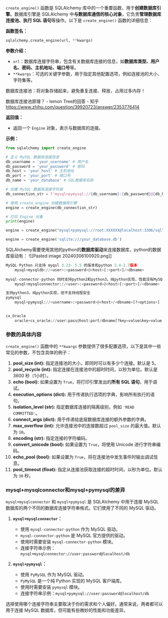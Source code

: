 `create_engine()` 函数是 SQLAlchemy 库中的一个重要函数，用于**创建数据库引擎**。数据库引擎是 SQLAlchemy 中**与数据库通信的核心对象**，它负责**管理数据库连接池、执行 SQL 语句**等操作。以下是 `create_engine()` 函数的详细信息：

**函数签名：**
```python
sqlalchemy.create_engine(url, **kwargs)
```

**参数介绍：**
- `url`：数据库连接字符串，包含有关数据库连接的信息，如**数据库类型、用户名、密码、主机地址、端口号**等。
- `**kwargs`：可选的关键字参数，用于指定其他配置选项，例如连接池的大小、字符集等。

数据库连接池：将对象存储起来，避免重复连接、释放，占用过多内存！

数据库连接池原理？ - lemon Tree的回答 - 知乎
https://www.zhihu.com/question/39920723/answer/2353776414

**返回值：**
- 返回一个 `Engine` 对象，表示与数据库的连接。

**示例：**
```python
from sqlalchemy import create_engine

# 定义 MySQL 数据库连接信息
db_username = 'your_username' # 用户名
db_password = 'your_password' # 密码
db_host = 'your_host' # 主机地址
db_port = 'your_port' # 端口号
db_name = 'your_database' # SQL数据库名称

# 创建 MySQL 数据库连接字符串
db_connection_str = f'mysql+pymysql://{db_username}:{db_password}@{db_host}:{db_port}/{db_name}'

# 使用 create_engine 创建数据库引擎
engine = create_engine(db_connection_str)

# 打印 Engine 对象
print(engine)
```

```python
engine = create_engine("mysql+pymysql://root:XXXXXX@localhost:3306/sql")

engine = create_engine('sqlite:///your_database.db') 
```

SQLAlchemy需要使用其他的python的**数据库驱动**来连接数据库，python的数据库驱动有：
![[Pasted image 20240306100920.png]]
```python
MySQL-Python 只支持 myqsl 3.23- 5.5 的版本和python 2.4-2.7版本
    mysql+mysqldb://<user>:<password>@<host>[:<port>]/<dbname>
​
mysql-connector-python 同时支持python2和python3。纯python实现，性能没有MySQL-python好，但支持连接池，线程安全，可靠性高
    mysql+mysqlconnector://<user>:<password>@<host>[:<port>]/<dbname>

支持python3，纯python实现，但不支持线程安全
pymysql 
    mysql+pymysql://<username>:<password>@<host>/<dbname>[?<options>]
​

cx_Oracle
    oracle+cx_oracle://user:pass@host:port/dbname[?key=value&key=value...]
```


### 参数的具体内容
`create_engine()` 函数中的 `**kwargs` 参数提供了很多配置选项，以下是其中一些常见的参数，不包含具体的例子：

1. **pool_size (int):**
   指定连接池的大小，即同时可以有多少个连接。默认是 5。
2. **pool_recycle (int):**
   指定连接在连接池中的超时时间，以秒为单位。默认是 3600 秒（1小时）。
3. **echo (bool):**
   如果设置为 `True`，将打印引擎发出的**所有 SQL 语句**，用于调试。
4. **execution_options (dict):**
   用于传递执行选项的字典，影响所有执行的语句。
5. **isolation_level (str):**
   指定数据库连接的隔离级别，例如 `'READ COMMITTED'`。
6. **connect_args (dict):**
   用于传递给底层数据库连接的额外参数的字典。
7. **max_overflow (int):**
   允许连接池中的连接数超过 `pool_size` 的最大值。默认为 `10`。
8. **encoding (str):**
   指定连接的字符编码。
9. **convert_unicode (bool):**
   如果设置为 `True`，将使用 Unicode 进行字符串编码。
10. **echo_pool (bool):**
如果设置为 `True`，将在连接池中发生事件时输出调试信息。
11. **pool_timeout (float):**
指定从连接池获取连接的超时时间，以秒为单位。默认为 `30` 秒。

### mysql+mysqlconnector和mysql+pymysql的差异
`mysql+mysqlconnector` 和 `mysql+pymysql` 是 SQLAlchemy 中用于连接 MySQL 数据库的两个不同的数据库连接字符串格式。它们使用了不同的 MySQL 驱动。

1. **`mysql+mysqlconnector`：**
   - 使用 `mysql-connector-python` 作为 MySQL 驱动。
   - `mysql-connector-python` 是 MySQL 官方提供的驱动。
   - 使用时需要安装 `mysql-connector-python` 模块。
   - 连接字符串示例：`mysql+mysqlconnector://user:password@localhost/db`

2. **`mysql+pymysql`：**
   - 使用 `PyMySQL` 作为 MySQL 驱动。
   - `PyMySQL` 是一个纯 Python 实现的 MySQL 客户端库。
   - 使用时需要安装 `pymysql` 模块。
   - 连接字符串示例：`mysql+pymysql://user:password@localhost/db`

选择使用哪个连接字符串主要取决于你的需求和个人偏好。通常来说，两者都可以用于连接 MySQL 数据库，但可能有些微妙的性能和功能差异。
